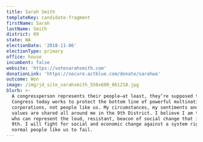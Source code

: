 ```yaml
---
title: Sarah Smith
templateKey: candidate-fragment
firstName: Sarah
lastName: Smith
district: 09
state: WA
electionDate: '2018-11-06'
electionType: primary
office: house
incumbent: false
website: 'https://votesarahsmith.com'
donationLink: 'https://secure.actblue.com/donate/sarahwa'
outcome: Won
image: /img/jd_site_sarahsmith_550x600_061218.jpg
blurb: >-
  A congressperson represents their people—at least, they’re supposed to.
  Congress today works to protect the bottom line of powerful multinational
  corporations, not people like us. My circumstances, my sentiments and my
  values are shared all around me in the 9th District. I believe I am the person
  who can represent the loud, resistant, beacon of social change that is the
  9th. I will fight for social and economic change against a system rigged for
  normal people like us to fail.
---
```


